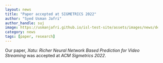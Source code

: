 ```yaml
---
layout: news
title: "Paper accepted at SIGMETRICS 2022"
author: "Syed Usman Jafri"
author_handle: suj
image: https://usmanjafri.github.io/isl-test-site/assets/images/news/default-news.png
category: news
tags: [paper, research]
---
```

Our paper, *Xatu: Richer Neural Network Based Prediction for Video Streaming* was accepted at *ACM Sigmetrics 2022*.